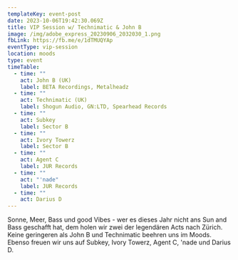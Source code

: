```yaml
---
templateKey: event-post
date: 2023-10-06T19:42:30.069Z
title: VIP Session w/ Technimatic & John B
image: /img/adobe_express_20230906_2032030_1.png
fbLink: https://fb.me/e/1dTMUQYAp
eventType: vip-session
location: moods
type: event
timeTable:
  - time: ""
    act: John B (UK)
    label: BETA Recordings, Metalheadz
  - time: ""
    act: Technimatic (UK)
    label: Shogun Audio, GN:LTD, Spearhead Records
  - time: ""
    act: Subkey
    label: Sector B
  - time: ""
    act: Ivory Towerz
    label: Sector B
  - time: ""
    act: Agent C
    label: JUR Records
  - time: ""
    act: "'nade"
    label: JUR Records
  - time: ""
    act: Darius D
---
```

Sonne, Meer, Bass und good Vibes - wer es dieses Jahr nicht ans Sun and Bass geschafft hat, dem holen wir zwei der legendären Acts nach Zürich.\
Keine geringeren als John B und Technimatic beehren uns im Moods.\
Ebenso freuen wir uns auf Subkey, Ivory Towerz, Agent C, 'nade und Darius D.